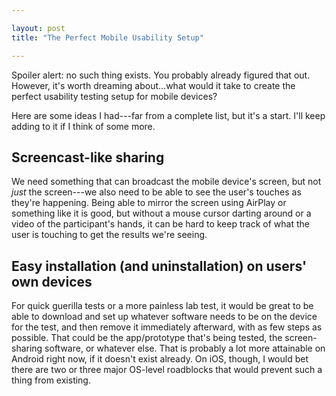 ```yaml
---

layout: post
title: "The Perfect Mobile Usability Setup"

---
```


Spoiler alert: no such thing exists. You probably already figured that out. However, it's worth dreaming about...what would it take to create the perfect usability testing setup for mobile devices?

Here are some ideas I had---far from a complete list, but it's a start. I'll keep adding to it if I think of some more.

## Screencast-like sharing

We need something that can broadcast the mobile device's screen, but not *just* the screen---we also need to be able to see the user's touches as they're happening. Being able to mirror the screen using AirPlay or something like it is good, but without a mouse cursor darting around or a video of the participant's hands, it can be hard to keep track of what the user is touching to get the results we're seeing.

## Easy installation (and uninstallation) on users' own devices

For quick guerilla tests or a more painless lab test, it would be great to be able to download and set up whatever software needs to be on the device for the test, and then remove it immediately afterward, with as few steps as possible. That could be the app/prototype that's being tested, the screen-sharing software, or whatever else. That is probably a lot more attainable on Android right now, if it doesn't exist already. On iOS, though, I would bet there are two or three major OS-level roadblocks that would prevent such a thing from existing.
